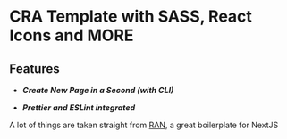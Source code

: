 # CRA Template with SASS, React Icons and MORE

## Features

-   **_Create New Page in a Second (with CLI)_**

-   **_Prettier and ESLint integrated_**

A lot of things are taken straight from [RAN](https://github.com/Sly777/ran), a great boilerplate for NextJS
